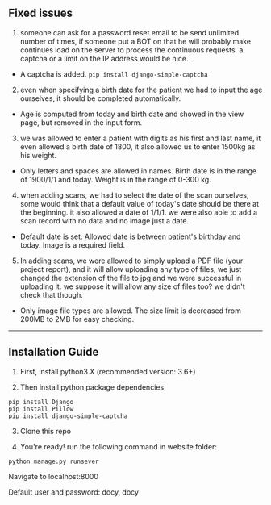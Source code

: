 ## Fixed issues
1. someone can ask for a password reset email to be send unlimited number of times, if someone put a BOT on that he will probably make continues load on the server to process the continuous requests. a captcha or a limit on the IP address would be nice.
* A captcha is added. ```pip install django-simple-captcha```
2. even when specifying a birth date for the patient we had to input the age ourselves, it should be completed automatically.
* Age is computed from today and birth date and showed in the view page, but removed in the input form.
3. we was allowed to enter a patient with digits as his first and last name, it even allowed a birth date of 1800, it also allowed us to enter 1500kg as his weight.
- Only letters and spaces are allowed in names. Birth date is in the range of 1900/1/1 and today. Weight is in the range of 0-300 kg.
4. when adding scans, we had to select the date of the scan ourselves, some would think that a default value of today's date should be there at the beginning. it also allowed a date of 1/1/1. we were also able to add a scan record with no data and no image just a date.
- Default date is set. Allowed date is between patient's birthday and today. Image is a required field.
5. In adding scans, we were allowed to simply upload a PDF file (your project report), and it will allow uploading any type of files, we just changed the extension of the file to jpg and we were successful in uploading it. we suppose it will allow any size of files too? we didn't check that though.
- Only image file types are allowed. The size limit is decreased from 200MB to 2MB for easy checking.
---

## Installation Guide
1) First, install python3.X (recommended version: 3.6+)

2) Then install python package dependencies
```
pip install Django
pip install Pillow
pip install django-simple-captcha
```
3) Clone this repo

4) You're ready! 
run the following command in website folder:
```
python manage.py runsever
```
Navigate to localhost:8000 

Default user and password:
docy, docy

